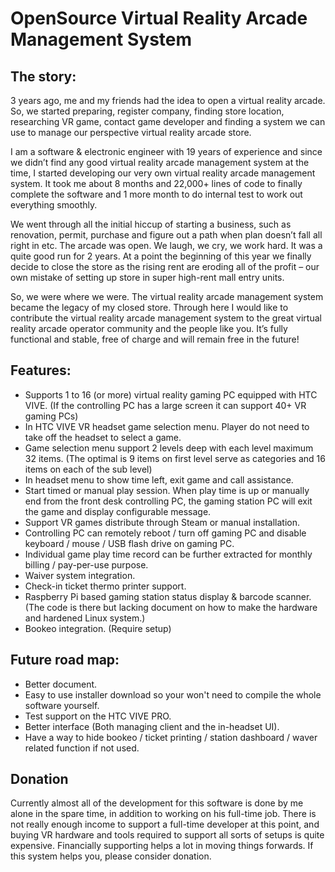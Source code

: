 # OpenSource Virtual Reality Arcade Management System

## The story:
3 years ago, me and my friends had the idea to open a virtual reality arcade. So, we started preparing, register company, finding store location, researching VR game, contact game developer and finding a system we can use to manage our perspective virtual reality arcade store.

I am a software & electronic engineer with 19 years of experience and since we didn’t find any good virtual reality arcade management system at the time, I started developing our very own virtual reality arcade management system. It took me about 8 months and 22,000+ lines of code to finally complete the software and 1 more month to do internal test to work out everything smoothly. 

We went through all the initial hiccup of starting a business, such as renovation, permit, purchase and figure out a path when plan doesn’t fall all right in etc. The arcade was open. We laugh, we cry, we work hard. It was a quite good run for 2 years. At a point the beginning of this year we finally decide to close the store as the rising rent are eroding all of the profit – our own mistake of setting up store in super high-rent mall entry units. 

So, we were where we were. The virtual reality arcade management system became the legacy of my closed store. Through here I would like to contribute the virtual reality arcade management system to the great virtual reality arcade operator community and the people like you. It’s fully functional and stable, free of charge and will remain free in the future! 


## Features:

- Supports 1 to 16 (or more) virtual reality gaming PC equipped with HTC VIVE. (If the controlling PC has a large screen it can support 40+ VR gaming PCs)
- In HTC VIVE VR headset game selection menu. Player do not need to take off the headset to select a game.
- Game selection menu support 2 levels deep with each level maximum 32 items. (The optimal is 9 items on first level serve as categories and 16 items on each of the sub level)
- In headset menu to show time left, exit game and call assistance.
- Start timed or manual play session. When play time is up or manually end from the front desk controlling PC, the gaming station PC will exit the game and display configurable message.
- Support VR games distribute through Steam or manual installation.
- Controlling PC can remotely reboot / turn off gaming PC and disable keyboard / mouse / USB flash drive on gaming PC.
- Individual game play time record can be further extracted for monthly billing / pay-per-use purpose.
- Waiver system integration. 
- Check-in ticket thermo printer support. 
- Raspberry Pi based gaming station status display & barcode scanner. (The code is there but lacking document on how to make the hardware and hardened Linux system.)
- Bookeo integration. (Require setup)



## Future road map:
- Better document.
- Easy to use installer download so your won't need to compile the whole software yourself.
- Test support on the HTC VIVE PRO.
- Better interface (Both managing client and the in-headset UI).
- Have a way to hide bookeo / ticket printing / station dashboard / waver related function if not used.


## Donation
Currently almost all of the development for this software is done by me alone in the spare time, in addition to working on his full-time job. There is not really enough income to support a full-time developer at this point, and buying VR hardware and tools required to support all sorts of setups is quite expensive. Financially supporting helps a lot in moving things forwards. If this system helps you, please consider donation.
